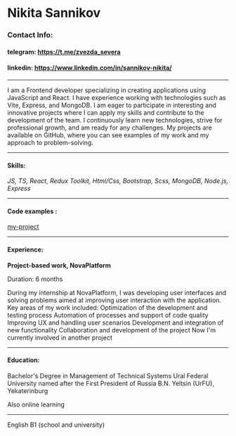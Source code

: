 # Nikita Sannikov

### Contact Info:

#### telegram: https://t.me/zvezda_severa

#### linkedin: https://www.linkedin.com/in/sannikov-nikita/

<hr>
I am a Frontend developer specializing in creating applications using JavaScript and React. I have experience working with technologies such as Vite, Express, and MongoDB. I am eager to participate in interesting and innovative projects where I can apply my skills and contribute to the development of the team. I continuously learn new technologies, strive for professional growth, and am ready for any challenges. My projects are available on GitHub, where you can see examples of my work and my approach to problem-solving.
<hr>

#### Skills:

_JS, TS, React, Redux Toolkit, Html/Css, Bootstrap, Scss, MongoDB, Node.js, Express_

<hr>

#### Code examples :

[my-project](https://github.com/Nikita8Sannikov/Randomizeo.Choose-your-movie-to-watch)

<hr>

#### Experience:

**Project-based work, NovaPlatform**

Duration: 6 months

During my internship at NovaPlatform, I was developing user interfaces and solving problems aimed at improving user interaction with the application. Key areas of my work included:
Optimization of the development and testing process
Automation of processes and support of code quality
Improving UX and handling user scenarios
Development and integration of new functionality
Collaboration and development of the project
Now I'm currently involved in another project

<hr>

#### Education:

Bachelor's Degree in Management of Technical Systems
Ural Federal University named after the First President of Russia B.N. Yeltsin (UrFU), Yekaterinburg

Also online learning

<hr>
English B1 (school and university)
